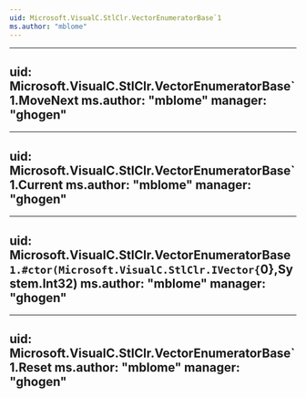 ```yaml
---
uid: Microsoft.VisualC.StlClr.VectorEnumeratorBase`1
ms.author: "mblome"
---
```


---
uid: Microsoft.VisualC.StlClr.VectorEnumeratorBase`1.MoveNext
ms.author: "mblome"
manager: "ghogen"
---

---
uid: Microsoft.VisualC.StlClr.VectorEnumeratorBase`1.Current
ms.author: "mblome"
manager: "ghogen"
---

---
uid: Microsoft.VisualC.StlClr.VectorEnumeratorBase`1.#ctor(Microsoft.VisualC.StlClr.IVector{`0},System.Int32)
ms.author: "mblome"
manager: "ghogen"
---

---
uid: Microsoft.VisualC.StlClr.VectorEnumeratorBase`1.Reset
ms.author: "mblome"
manager: "ghogen"
---
